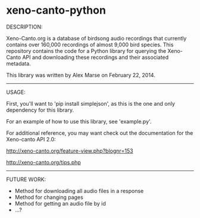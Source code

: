 xeno-canto-python
=================

DESCRIPTION:

Xeno-Canto.org is a database of birdsong audio recordings that currently contains over 160,000 recordings of almost 9,000 bird species. This repository contains the code for a Python library for querying the Xeno-Canto API and downloading these recordings and their associated metadata.

This library was written by Alex Marse on February 22, 2014.

---------------------------------------------------------------

USAGE:

First, you'll want to 'pip install simplejson', as this is the one and only dependency for this library.

For an example of how to use this library, see 'example.py'.

For additional reference, you may want check out the documentation for the Xeno-canto API 2.0:

http://xeno-canto.org/feature-view.php?blognr=153

http://xeno-canto.org/tips.php

---------------------------------------------------------------

FUTURE WORK:

- Method for downloading all audio files in a response
- Method for changing pages
- Method for getting an audio file by id
- ...?
